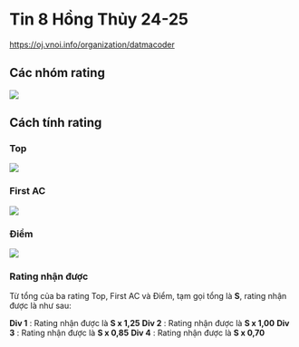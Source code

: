 # Tin 8 Hồng Thủy 24-25
https://oj.vnoi.info/organization/datmacoder

## Các nhóm rating

<img src="https://i.imgur.com/pu2rkz0.png">

## Cách tính rating

### Top

<img src="https://i.imgur.com/kogQGJC.png">

### First AC

<img src="https://i.imgur.com/giibFcd.png">

### Điểm

<img src="https://i.imgur.com/qqVuF6D.png">

### Rating nhận được

Từ tổng của ba rating Top, First AC và Điểm, tạm gọi tổng là **S**, rating nhận được là như sau:

**Div 1** : Rating nhận được là **S x 1,25**
**Div 2** : Rating nhận được là **S x 1,00**
**Div 3** : Rating nhận được là **S x 0,85**
**Div 4** : Rating nhận được là **S x 0,70**
